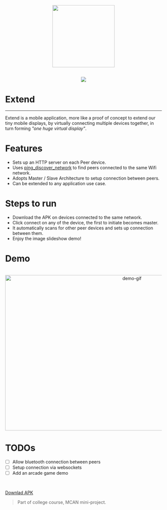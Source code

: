 <div align="center">
    <img src="https://i.imgur.com/4hSLkAQ.png" width=200px height=200px/>



<br>
<br>


 [![](https://img.shields.io/badge/Made_with-flutter-blue?style=for-the-badge&logo=flutter)](https://flutter.dev/ "Flutter")
</div>

# Extend
---
Extend is a mobile application, more like a proof of concept to extend our tiny mobile displays, by virtually connecting multiple devices together, in turn forming _"one huge virtual display"_.


# Features
- Sets up an HTTP server on each Peer device.
- Uses [ping_discover_network]() to find peers connected to the same Wifi network.
- Adopts Master / Slave Architecture to setup connection between peers.
- Can be extended to any application use case.

# Steps to run
- Download the APK on devices connected to the same network.
- Click connect on any of the device, the first to initiate becomes master.
- It automatically scans for other peer devices and sets up connection between them.
- Enjoy the image slideshow demo!

# Demo
<div align="center">
    <br> 
        <img src ="./assets/images/demo.gif" width=800px height=500px alt="demo-gif">
    <br>
</div>

# TODOs
- [ ] Allow bluetooth connection between peers
- [ ] Setup connection via websockets
- [ ] Add an arcade game demo 

<br>

[Downlad APK](https://drive.google.com/file/d/1jWAuIxsWRdXznS0lqbEKBtUujYF1hnoQ/view?usp=sharing)

> Part of college course, MCAN mini-project.
